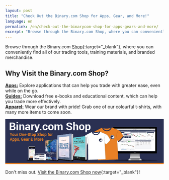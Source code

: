 ```yaml
---
layout: post
title: "Check Out the Binary.com Shop for Apps, Gear, and More!"
language: en
permalink: /en/check-out-the-binarycom-shop-for-apps-gears-and-more/
excerpt: "Browse through the Binary.com Shop, where you can conveniently find all of our trading tools, training materials, and branded merchandise..."
---
```


Browse through the Binary.com [Shop](https://play.google.com/store/apps/details?id=com.binary.ticktrade&utm_source=blog&utm_medium=social&utm_campaign=blog_post_en){:target="_blank"}, where you can conveniently find all of our trading tools, training materials, and branded merchandise.

<h2>Why Visit the Binary.com Shop?</h2>


**<a href="https://shop.binary.com/collections/applications?utm_source=blog&utm_medium=social&utm_content=EN&utm_campaign=whatsnew" target="_blank">Apps:</a>** Explore applications that can help you trade with greater ease, even while on the go.
<br>
**<a href="https://shop.binary.com/collections/guides?utm_source=blog&utm_medium=social&utm_content=EN&utm_campaign=whatsnew" target="_blank">Guides:</a>** Download free e-books and educational content, which can help you trade more effectively.
<br>
**<a href="https://shop.binary.com/collections/apparels?utm_source=blog&utm_medium=social&utm_content=EN&utm_campaign=whatsnew" target="_blank">Apparel:</a>** Wear our brand with pride! Grab one of our colourful t-shirts, with many more items to come soon.


<a href="https://shop.binary.com/collections/all?utm_source=blog&utm_medium=social&utm_content=EN&utm_campaign=whatsnew" target="_blank"><img src="/images/binary-shop-email-image-01.jpg" alt=""></a>

Don't miss out. [Visit the Binary.com Shop now](https://shop.binary.com/collections/all?utm_source=blog&utm_medium=social&utm_content=EN&utm_campaign=whatsnew){:target="_blank"}!




